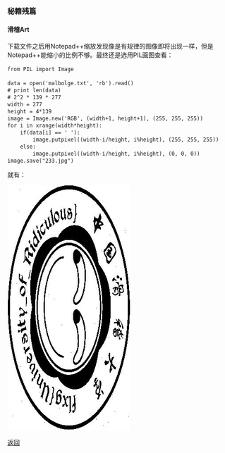 ### 秘籍残篇  

#### 滑稽Art  

下载文件之后用Notepad++缩放发现像是有规律的图像即将出现一样，但是Notepad++能缩小的比例不够。最终还是选用PIL画图查看：  


	from PIL import Image
	
	data = open('malbolge.txt', 'rb').read()
	# print len(data)
	# 2^2 * 139 * 277
	width = 277
	height = 4*139
	image = Image.new('RGB', (width+1, height+1), (255, 255, 255))
	for i in xrange(width*height):
	    if(data[i] == ' '):
	        image.putpixel((width-i/height, i%height), (255, 255, 255))
	    else:
	        image.putpixel((width-i/height, i%height), (0, 0, 0))
	image.save("233.jpg")

就有：  

![a](233.jpg)

[返回](../)  
